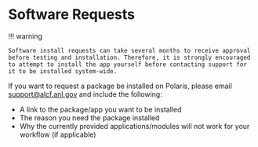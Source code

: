 # Software Requests

!!! warning

    Software install requests can take several months to receive approval before testing and installation. Therefore, it is strongly encouraged to attempt to install the app yourself before contacting support for it to be installed system-wide.

If you want to request a package be installed on Polaris, please email [support@alcf.anl.gov](mailto:support@alcf.anl.gov) and include the following:

* A link to the package/app you want to be installed
* The reason you need the package installed
* Why the currently provided applications/modules will not work for your workflow (if applicable)